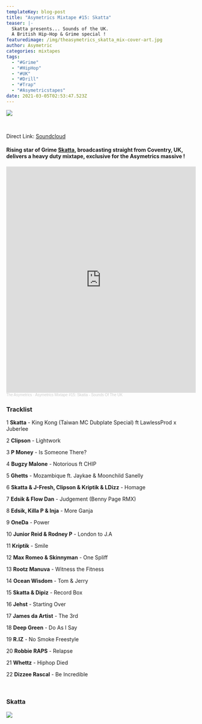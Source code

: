 ```yaml
---
templateKey: blog-post
title: "Asymetrics Mixtape #15: Skatta"
teaser: |-
  Skatta presents... Sounds of the UK.
  A British Hip-Hop & Grime special !
featuredimage: /img/theasymetrics_skatta_mix-cover-art.jpg
author: Asymetric
categories: mixtapes
tags:
  - "#Grime"
  - "#HipHop"
  - "#UK"
  - "#Drill"
  - "#Trap"
  - "#Asymetricstapes"
date: 2021-03-05T02:53:47.523Z
---
```

![](/img/theasymetrics_skatta_mask_small.jpeg)

<br>

Direct Link: [Soundcloud](https://soundcloud.com/the-asymetrics/asymetrics-mixtape-15-skatta-sounds-of-the-uk)

#### Rising star of Grime [Skatta](https://www.youtube.com/channel/UC59B4RdV_3VjlFOSwC13-AA), broadcasting straight from Coventry, UK, delivers a heavy duty mixtape, exclusive for the Asymetrics massive !

<iframe width="100%" height="600" scrolling="no" frameborder="no" allow="autoplay" src="https://w.soundcloud.com/player/?url=https%3A//api.soundcloud.com/tracks/1009379128&color=%23ff5500&auto_play=false&hide_related=false&show_comments=true&show_user=true&show_reposts=false&show_teaser=true&visual=true"></iframe><div style="font-size: 10px; color: #cccccc;line-break: anywhere;word-break: normal;overflow: hidden;white-space: nowrap;text-overflow: ellipsis; font-family: Interstate,Lucida Grande,Lucida Sans Unicode,Lucida Sans,Garuda,Verdana,Tahoma,sans-serif;font-weight: 100;"><a href="https://soundcloud.com/the-asymetrics" title="The Asymetrics" target="_blank" style="color: #cccccc; text-decoration: none;">The Asymetrics</a> · <a href="https://soundcloud.com/the-asymetrics/asymetrics-mixtape-15-skatta-sounds-of-the-uk" title="Asymetrics Mixtape #15: Skatta - Sounds Of The UK" target="_blank" style="color: #cccccc; text-decoration: none;">Asymetrics Mixtape #15: Skatta - Sounds Of The UK</a></div>

### **Tracklist**



1 **Skatta** - King Kong (Taiwan MC Dubplate Special) ft LawlessProd x Juberlee 

2 **Clipson** - Lightwork


3 **P Money** - Is Someone There?


4 **Bugzy Malone** - Notorious ft CHIP


5 **Ghetts** - Mozambique ft. Jaykae & Moonchild Sanelly


6 **Skatta & J-Fresh, Clipson & Kriptik & LDizz** - Homage 

7 **Edsik & Flow Dan** - Judgement (Benny Page RMX)

8 **Edsik, Killa P & Inja** - More Ganja


9 **OneDa** - Power


10 **Junior Reid & Rodney P** - London to J.A


11 **Kriptik** - Smile


12 **Max Romeo & Skinnyman** - One Spliff


13 **Rootz Manuva** - Witness the Fitness


14 **Ocean Wisdom** - Tom & Jerry


15 **Skatta & Dipiz** - Record Box


16 **Jehst** - Starting Over


17 **James da Artist** - The 3rd


18 **Deep Green** - Do As I Say


19 **R.IZ** - No Smoke Freestyle


20 **Robbie RAPS** - Relapse


21 **Whettz** - Hiphop Died


22 **Dizzee Rascal** - Be Incredible

<br>

### **Skatta**

![](/img/theasymetrics_skatta_live.jpeg)